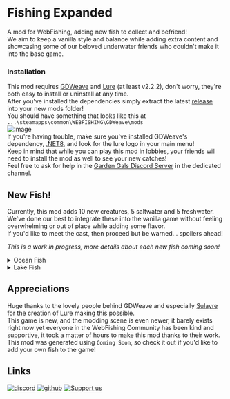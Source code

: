 # Fishing Expanded  

A mod for WebFishing, adding new fish to collect and befriend!  
We aim to keep a vanilla style and balance while adding extra content and showcasing some of our beloved underwater friends who couldn't make it into the base game.  

### Installation  
This mod requires [GDWeave](https://github.com/NotNite/GDWeave) and [Lure](https://github.com/Sulayre/WebfishingLure) (at least v2.2.2), don't worry, they're both easy to install or uninstall at any time.  
After you've installed the dependencies simply extract the latest [release](https://github.com/coolbot100s/FishingExpanded/releases) into your new mods folder!  
You should have something that looks like this at `...\steamapps\common\WEBFISHING\GDWeave\mods`  
![image](https://github.com/user-attachments/assets/5aafba32-b297-4fcd-83a7-ce03698f5f9f)  
If you're having trouble, make sure you've installed GDWeave's dependency, [.NET8](https://dotnet.microsoft.com/en-us/download/dotnet/8.0), and look for the lure logo in your main menu!  
Keep in mind that while you can play this mod in lobbies, your friends will need to install the mod as well to see your new catches!  
Feel free to ask for help in the [Garden Gals Discord Server](https://discord.gg/qxRVkGDjdJ) in the dedicated channel.   

## New Fish!  
Currently, this mod adds 10 new creatures, 5 saltwater and 5 freshwater.  
We've done our best to integrate these into the vanilla game without feeling overwhelming or out of place while adding some flavor.  
If you'd like to meet the cast, then proceed but be warned... spoilers ahead!  

*This is a work in progress, more details about each new fish coming soon!*

<details>
<summary>Ocean Fish</summary>


| Image | Name | Data |
|--|--|--|   
| ![sea_toad](https://github.com/user-attachments/assets/648109a3-8788-4167-a344-6a576dbb2dbc) | Sea Toad | Coming Soon™ |
| ![longhorn_cowfish](https://github.com/user-attachments/assets/53dd68f4-b30b-4cc7-9b91-f06ee17de1ee) | Longhorn Cowfish | Coming Soon™ |
| ![freckled_porcupinefish](https://github.com/user-attachments/assets/f30f42ce-e857-4fe7-85cf-e889640e0ab1) | Freckled Porcupinefish | Coming Soon™ |
| ![blobfish](https://github.com/user-attachments/assets/32d00f1d-9b7e-4aa4-a99b-c1eb8b6b9679) | Blobfish | Coming Soon™ |
| ![barreleye](https://github.com/user-attachments/assets/f7deefce-4f25-406a-8571-63ba2e2e2d50) | Barreleye | Coming Soon™ |



</details>

<details>
<summary>Lake Fish</summary>

| Image | Name | Data |
|--|--|--|
| ![pacific_lamprey](https://github.com/user-attachments/assets/13b69c59-44f0-4237-8b16-3866f327dfae) | Pacific Lamprey | Coming Soon™ |
| ![fairy_shrimp](https://github.com/user-attachments/assets/2aff302f-991e-43a4-be58-61e94e14a976) | Fairy Shrimp | Coming Soon™ |
| ![depressed_river_mussel](https://github.com/user-attachments/assets/cd1f1a55-0088-4a93-92c0-2d09ec30e5c5) | Depressed River Mussel | Coming Soon™ |
| ![river_otter](https://github.com/user-attachments/assets/ce918659-010b-4146-9ef3-aa2021faaa21) | River Otter | Coming Soon™ |
| ![west_indian_manatee](https://github.com/user-attachments/assets/b02d7c64-6bda-49dc-b4c5-8b08de934812) | West Indian Manatee | Coming Soon™ |

</details>


## Appreciations  
Huge thanks to the lovely people behind GDWeave and especially [Sulayre](https://github.com/Sulayre) for the creation of Lure making this possible.  
This game is new, and the modding scene is even newer, it barely exists right now yet everyone in the WebFishing Community has been kind and supportive, it took a matter of hours to make this mod thanks to their work.  
This mod was generated using `Coming Soon`, so check it out if you'd like to add your own fish to the game!


## Links  
[![discord](https://cdn.jsdelivr.net/npm/@intergrav/devins-badges@3/assets/cozy-minimal/social/discord-singular_vector.svg)](https://discord.gg/qxRVkGDjdJ) 
[![github](https://cdn.jsdelivr.net/npm/@intergrav/devins-badges@3/assets/cozy-minimal/available/github_vector.svg)](https://github.com/coolbot100s) 
[![Support us](https://cdn.jsdelivr.net/npm/@intergrav/devins-badges@3/assets/cozy-minimal/donate/generic-singular_vector.svg)](https://github.com/sponsors/coolbot100s)
